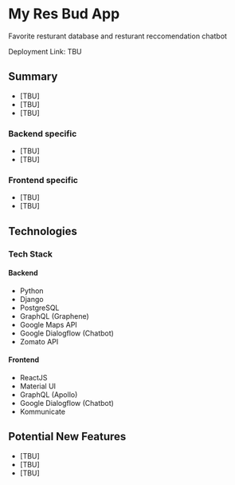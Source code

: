 # My Res Bud App

Favorite resturant database and resturant reccomendation chatbot

Deployment Link: TBU

## Summary

- [TBU]
- [TBU]
- [TBU]

### Backend specific  

- [TBU]
- [TBU]  

### Frontend specific

- [TBU]
- [TBU]

## Technologies

### Tech Stack

#### Backend

- Python
- Django
- PostgreSQL
- GraphQL (Graphene)
- Google Maps API
- Google Dialogflow (Chatbot)
- Zomato API

#### Frontend

- ReactJS
- Material UI
- GraphQL (Apollo)
- Google Dialogflow (Chatbot)
- Kommunicate

## Potential New Features

- [TBU]
- [TBU]
- [TBU]